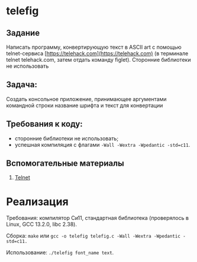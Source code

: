 # telefig

## Задание
Написать программу, конвертирующую текст в ASCII art с
помощью telnet-сервиса [https://telehack.com](https://telehack.com) (в терминале
telnet telehack.com, затем отдать командy figlet). Сторонние
библиотеки не использовать

## Задача:
Создать консольное приложение, принимающее аргументами командной
строки название шрифта и текст для конвертации


## Требования к коду:
* cторонние библиотеки не использовать;
* успешная компиляция с флагами `-Wall -Wextra -Wpedantic -std=c11`.


## Вспомогательные материалы
1. [Telnet](https://ru.wikipedia.org/wiki/Telnet)

# Реализация

Требования: компилятор Си11, стандартная библиотека (проверялось в Linux, GCC 13.2.0, libc 2.38).

Сборка: `make` или `gcc -o telefig telefig.c -Wall -Wextra -Wpedantic -std=c11.`

Использование: `./telefig font_name text`.
